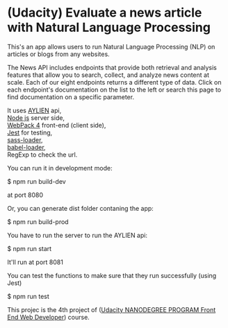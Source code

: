 # (Udacity) Evaluate a news article with Natural Language Processing

This's an app allows users to run Natural Language Processing (NLP) on articles or blogs from any websites.

The News API includes endpoints that provide both retrieval and analysis features that allow you to search, collect, and analyze news content at scale. Each of our eight endpoints returns a different type of data. Click on each endpoint's documentation on the list to the left or search this page to find documentation on a specific parameter.

It uses [AYLIEN](https://docs.aylien.com/textapi/endpoints)  api,<br/>
[Node js](http://nodejs.org/)  server side,<br/>
[WebPack 4](https://webpack.js.org/) front-end (client side),<br/>
[Jest](https://jestjs.io/) for testing,<br/>
[sass-loader](https://webpack.js.org/loaders/sass-loader/),<br/>
[babel-loader](https://github.com/babel/babel-loader),<br/>
RegExp to check the url.

You can run it in development mode:

$ npm run build-dev

at port 8080

Or, you can generate dist folder contaning the app:

$ npm run build-prod

You have to run the server to run the AYLIEN api:

$ npm run start

It'll run at port 8081

You can test the functions to make sure that they run successfully (using Jest)

$ npm run test

This projec is the 4th project of ([Udacity NANODEGREE PROGRAM Front End Web Developer](https://www.udacity.com/course/front-end-web-developer-nanodegree--nd0011)) course.
